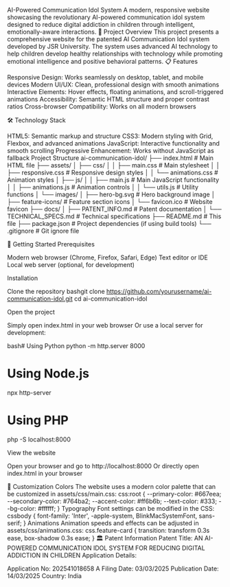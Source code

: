 AI-Powered Communication Idol System
A modern, responsive website showcasing the revolutionary AI-powered communication idol system designed to reduce digital addiction in children through intelligent, emotionally-aware interactions.
🚀 Project Overview
This project presents a comprehensive website for the patented AI Communication Idol system developed by JSR University. The system uses advanced AI technology to help children develop healthy relationships with technology while promoting emotional intelligence and positive behavioral patterns.
📋 Features

Responsive Design: Works seamlessly on desktop, tablet, and mobile devices
Modern UI/UX: Clean, professional design with smooth animations
Interactive Elements: Hover effects, floating animations, and scroll-triggered animations
Accessibility: Semantic HTML structure and proper contrast ratios
Cross-browser Compatibility: Works on all modern browsers

🛠️ Technology Stack

HTML5: Semantic markup and structure
CSS3: Modern styling with Grid, Flexbox, and advanced animations
JavaScript: Interactive functionality and smooth scrolling
Progressive Enhancement: Works without JavaScript as fallback
 Project Structure
 ai-communication-idol/
├── index.html              # Main HTML file
├── assets/
│   ├── css/
│   │   ├── main.css        # Main stylesheet
│   │   ├── responsive.css  # Responsive design styles
│   │   └── animations.css  # Animation styles
│   ├── js/
│   │   ├── main.js         # Main JavaScript functionality
│   │   ├── animations.js   # Animation controls
│   │   └── utils.js        # Utility functions
│   └── images/
│       ├── hero-bg.svg     # Hero background image
│       ├── feature-icons/  # Feature section icons
│       └── favicon.ico     # Website favicon
├── docs/
│   ├── PATENT_INFO.md      # Patent documentation
│   └── TECHNICAL_SPECS.md  # Technical specifications
├── README.md               # This file
├── package.json            # Project dependencies (if using build tools)
└── .gitignore             # Git ignore file

🚀 Getting Started
Prerequisites

Modern web browser (Chrome, Firefox, Safari, Edge)
Text editor or IDE
Local web server (optional, for development)

Installation

Clone the repository
bashgit clone https://github.com/yourusername/ai-communication-idol.git
cd ai-communication-idol

Open the project

Simply open index.html in your web browser
Or use a local server for development:

bash# Using Python
python -m http.server 8000

# Using Node.js
npx http-server

# Using PHP
php -S localhost:8000

View the website

Open your browser and go to http://localhost:8000
Or directly open index.html in your browser



🎨 Customization
Colors
The website uses a modern color palette that can be customized in assets/css/main.css:
css:root {
  --primary-color: #667eea;
  --secondary-color: #764ba2;
  --accent-color: #ff6b6b;
  --text-color: #333;
  --bg-color: #ffffff;
}
Typography
Font settings can be modified in the CSS:
cssbody {
  font-family: 'Inter', -apple-system, BlinkMacSystemFont, sans-serif;
}
Animations
Animation speeds and effects can be adjusted in assets/css/animations.css:
css.feature-card {
  transition: transform 0.3s ease, box-shadow 0.3s ease;
}
🏛️ Patent Information
Patent Title: AN AI-POWERED COMMUNICATION IDOL SYSTEM FOR REDUCING DIGITAL ADDICTION IN CHILDREN
Application Details:

Application No: 202541018658 A
Filing Date: 03/03/2025
Publication Date: 14/03/2025
Country: India
